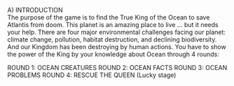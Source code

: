 A) INTRODUCTION           
The purpose of the game is to find the True King of the Ocean 
to save Atlantis from doom.
This planet is an amazing place to live … but it needs your help. 
There are four major environmental challenges facing our planet: 
climate change, pollution, habitat destruction, and declining biodiversity.
And our Kingdom has been destroying by human actions. 
You have to show the power of the King by your knowledge about Ocean through 4 rounds:

ROUND 1: OCEAN CREATURES
ROUND 2: OCEAN FACTS
ROUND 3: OCEAN PROBLEMS
ROUND 4: RESCUE THE QUEEN (Lucky stage)
